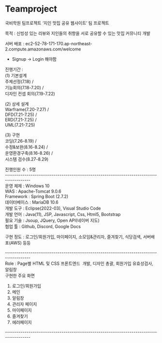 # Teamproject
국비학원 팀프로젝트
‘지인 맛집 공유 웹사이트’ 팀 프로젝트

목적 : 신빙성 있는 리뷰와 지인들의 취향을 서로 공유할 수 있는 맛집 커뮤니티 개발<br />

서버 배포 : ec2-52-78-171-170.ap-northeast-2.compute.amazonaws.com/welcome<br />
* Signup -> Login 해야함 <br />

진행기간 : <br />
(1) 기본설계<br />
주제선정(7.18) /<br />
기능회의(7.18-7.20) / <br />
디자인 컨셉 회의(7.19-7.22)<br />

(2) 상세 설계<br />
Warframe(7.20-7.27) /<br />
DFD(7.21-7.25) /<br />
ERD(7.21-7.25) /<br />
UML(7.21-7.25)<br />

(3) 구현<br />
코딩(7.26-8.19) /<br /> 
수정&보완(8.16-8.24) / <br />
운영환경구축(8.16-8.26) / <br />
시스템 검수(8.27-8.29)<br />

진행인원 수 : 5명<br />
-------------------------------------------------------------------------------------------<br />
운영 체제 : Windows 10 <br />
WAS : Apache-Tomcat 9.0.6 <br />
Framework : Spring Boot (2.7.2) <br />
데이터베이스 : MariaDB 10.6 <br />
개발 도구 : Eclipse(2022-03), Visual Studio Code <br />
개발 언어 : Java(11), JSP, Javascript, Css, Html5, Bootstrap <br />
필요 기술 : Jsoup, JQuery, Open API(네이버 지도) <br />
협업 툴 : Github, Discord, Google Docs <br />

구현 정도 : 로그인/회원가입, 마이페이지, 소모임&관리자, 즐겨찾기, 식당검색, 서버배포(AWS) 등등<br />

-------------------------------------------------------------------------------------------<br />
Role : Page별 HTML 및 CSS 프론트엔드  개발, 디자인 총괄, 회원가입 유효성검사, 알림창  <br />
구현한 주요 화면<br />
1) 로그인/회원가입 <br />
2) 메인 <br />
3) 알림창  <br />
4) 관리자 페이지 <br />
5) 마이페이지<br />
6) 즐겨찾기 <br />
7) 에러페이지<br />

-------------------------------------------------------------------------------------------<br />

